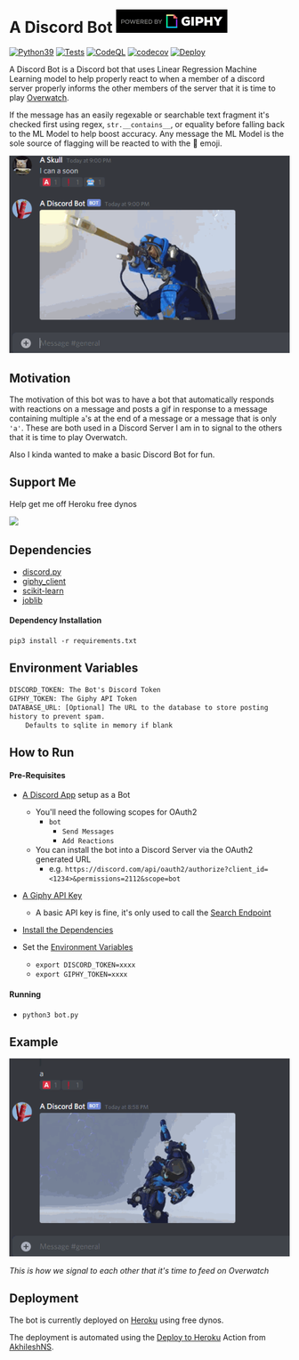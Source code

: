# A Discord Bot ![Powered By Giphy](readme/PoweredBy_200_Horizontal_Light-Backgrounds_With_Logo.gif)

<!---badges-->
[![Python39](https://img.shields.io/badge/python-3.9-blue)](https://www.python.org/downloads/)
[![Tests](https://github.com/ruberVulpes/A-Discord-Bot/actions/workflows/python-tests.yml/badge.svg)](https://github.com/ruberVulpes/A-Discord-Bot/actions/workflows/python-tests.yml)
[![CodeQL](https://github.com/ruberVulpes/A-Discord-Bot/actions/workflows/codeql-analysis.yml/badge.svg)](https://github.com/ruberVulpes/A-Discord-Bot/actions/workflows/codeql-analysis.yml)
[![codecov](https://codecov.io/gh/ruberVulpes/A-Discord-Bot/branch/main/graph/badge.svg?token=4B7KKOJNGS)](https://codecov.io/gh/ruberVulpes/A-Discord-Bot)
[![Deploy](https://github.com/ruberVulpes/A-Discord-Bot/actions/workflows/deploy.yml/badge.svg)](https://github.com/ruberVulpes/A-Discord-Bot/actions/workflows/deploy.yml)
<!---badges-->

A Discord Bot is a Discord bot that uses Linear Regression Machine Learning model to help properly react to when a member of a discord server properly informs the other members of the server that it is time to play [Overwatch](https://playoverwatch.com/en-us/).

If the message has an easily regexable or searchable text fragment it's checked first using regex, `str.__contains__`, or equality before falling back to the ML Model to help boost accuracy. 
Any message the ML Model is the sole source of flagging will be reacted to with the 🤖 emoji.   

![Example of the Bot](readme/header-example.gif)

## Motivation  

The motivation of this bot was to have a bot that automatically responds with reactions on a message and posts a gif in response to a message containing multiple `a`'s at the end of a message or a message that is only `'a'`. These are both used in a Discord Server I am in to signal to the others that it is time to play Overwatch.

Also I kinda wanted to make a basic Discord Bot for fun.

## Support Me 
Help get me off Heroku free dynos

[![](https://www.paypalobjects.com/en_US/i/btn/btn_donate_LG.gif)](https://www.paypal.com/donate?hosted_button_id=U65R5REYQXAR8)

## Dependencies 

* [discord.py](https://pypi.org/project/discord.py/)
* [giphy_client](https://pypi.org/project/giphy_client/)
* [scikit-learn](https://pypi.org/project/scikit-learn/)
* [joblib](https://pypi.org/project/joblib/)

#### Dependency Installation 

`pip3 install -r requirements.txt`

## Environment Variables

```
DISCORD_TOKEN: The Bot's Discord Token
GIPHY_TOKEN: The Giphy API Token 
DATABASE_URL: [Optional] The URL to the database to store posting history to prevent spam. 
    Defaults to sqlite in memory if blank
``` 

## How to Run

#### Pre-Requisites
* [A Discord App](https://discord.com/developers/applications) setup as a Bot
    * You'll need the following scopes for OAuth2 
        * `bot`
            * `Send Messages`
            * `Add Reactions`
    * You can install the bot into a Discord Server via the OAuth2 generated URL
        * e.g. `https://discord.com/api/oauth2/authorize?client_id=<1234>&permissions=2112&scope=bot`
        
* [A Giphy API Key](https://developers.giphy.com/)
    * A basic API key is fine, it's only used to call the [Search Endpoint](https://developers.giphy.com/docs/api/endpoint#search)

* [Install the Dependencies](#dependency-installation)
* Set the [Environment Variables](#environment-variables)
    * `export DISCORD_TOKEN=xxxx`
    * `export GIPHY_TOKEN=xxxx` 

#### Running
* `python3 bot.py`

## Example
![Example of the Bot](readme/example.gif)

_This is how we signal to each other that it's time to feed on Overwatch_

## Deployment 

The bot is currently deployed on [Heroku](https://heroku.com/) using free dynos.

The deployment is automated using the [Deploy to Heroku](https://github.com/marketplace/actions/deploy-to-heroku) Action from [AkhileshNS](https://github.com/AkhileshNS).  
